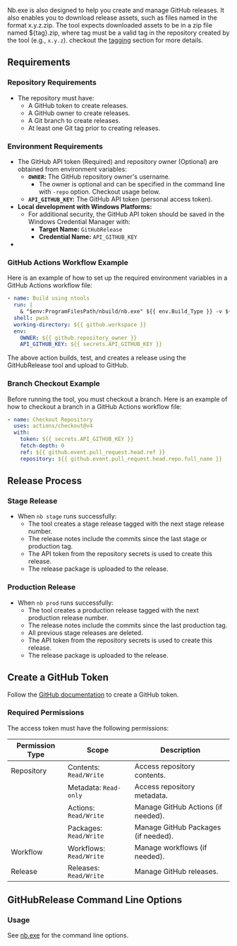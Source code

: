 Nb.exe is also designed to help you create and manage GitHub releases. It also enables you to download release assets, such as files named in the format x.y.z.zip. The tool expects downloaded assets to be in a zip file named ${tag}.zip, where tag must be a valid tag in the repository created by the tool (e.g., ``x.y.z``).  checkout the [tagging](../versioning.md) section for more details.

## Requirements

### Repository Requirements
- The repository must have:
  - A GitHub token to create releases.
  - A GitHub owner to create releases.
  - A Git branch to create releases.
  - At least one Git tag prior to creating releases.

### Environment Requirements
- The GitHub API token (Required) and repository owner (Optional) are obtained from environment variables:
  - **`OWNER`:** The GitHub repository owner's username.
    - The owner is optional and can be specified in the command line with `-repo` option. Checkout usage below.
  - **`API_GITHUB_KEY`:** The GitHub API token (personal access token).
- **Local development with Windows Platforms:**
  - For additional security, the GitHub API token should be saved in the Windows Credential Manager with:
    - **Target Name:** `GitHubRelease`
    - **Credential Name:** `API_GITHUB_KEY`
- 
### GitHub Actions Workflow Example
Here is an example of how to set up the required environment variables in a GitHub Actions workflow file:

```yml
- name: Build using ntools
  run: |
    & "$env:ProgramFilesPath/nbuild/nb.exe" ${{ env.Build_Type }} -v ${{ env.Enable_Logging }}
  shell: pwsh
  working-directory: ${{ github.workspace }}
  env:
    OWNER: ${{ github.repository_owner }}
    API_GITHUB_KEY: ${{ secrets.API_GITHUB_KEY }}
```
The above action builds, test, and creates a release using the GitHubRelease tool and upload to GitHub.

### Branch Checkout Example
Before running the tool, you must checkout a branch. Here is an example of how to checkout a branch in a GitHub Actions workflow file:

```yml
- name: Checkout Repository
  uses: actions/checkout@v4
  with:
    token: ${{ secrets.API_GITHUB_KEY }}
    fetch-depth: 0
    ref: ${{ github.event.pull_request.head.ref }}
    repository: ${{ github.event.pull_request.head.repo.full_name }}
```

## Release Process

### Stage Release
- When `nb stage` runs successfully:
  - The tool creates a stage release tagged with the next stage release number.
  - The release notes include the commits since the last stage or production tag.
  - The API token from the repository secrets is used to create this release.
  - The release package is uploaded to the release.

### Production Release
- When `nb prod` runs successfully:
  - The tool creates a production release tagged with the next production release number.
  - The release notes include the commits since the last production tag.
  - All previous stage releases are deleted.
  - The API token from the repository secrets is used to create this release.
  - The release package is uploaded to the release.

## Create a GitHub Token

Follow the [GitHub documentation](https://docs.github.com/en/github/authenticating-to-github/keeping-your-account-and-data-secure/creating-a-personal-access-token) to create a GitHub token.

### Required Permissions
The access token must have the following permissions:

| **Permission Type** | **Scope**              | **Description**                          |
|----------------------|------------------------|------------------------------------------|
| Repository           | Contents: `Read/Write`| Access repository contents.              |
|                      | Metadata: `Read-only` | Access repository metadata.              |
|                      | Actions: `Read/Write` | Manage GitHub Actions (if needed).       |
|                      | Packages: `Read/Write`| Manage GitHub Packages (if needed).      |
| Workflow             | Workflows: `Read/Write`| Manage workflows (if needed).           |
| Release              | Releases: `Read/Write`| Manage GitHub releases.                  |

## GitHubRelease Command Line Options

### Usage
See [nb.exe](../ntools/nbuild.md) for the command line options.
